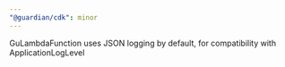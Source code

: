 ```yaml
---
"@guardian/cdk": minor
---
```


GuLambdaFunction uses JSON logging by default, for compatibility with ApplicationLogLevel
